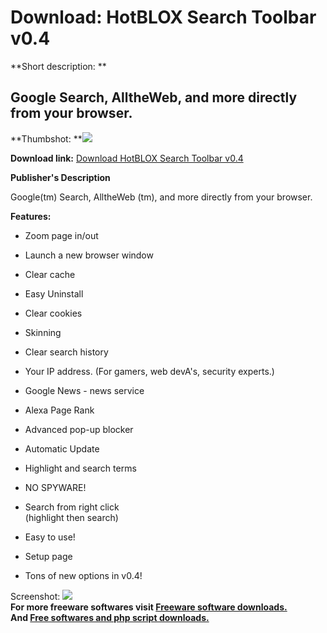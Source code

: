 # Download: HotBLOX Search Toolbar v0.4

**Short description: **

## Google Search, AlltheWeb, and more directly from your browser.

  
**Thumbshot: **![](http://www.freewarefiles.com/screenshot/hotblox_md.gif)   
  
**Download link:** [Download HotBLOX Search Toolbar v0.4](http://freesoftwares.boysofts.com/HotBLOX-Search-Toolbar-V_program_9674.html)  
  

**Publisher's Description**  
  

Google(tm) Search, AlltheWeb (tm), and more directly from your browser.

**Features:**

  * Zoom page in/out  

  * Launch a new browser window  

  * Clear cache  

  * Easy Uninstall  

  * Clear cookies  

  * Skinning  

  * Clear search history  

  * Your IP address. (For gamers, web devA's, security experts.)  

  * Google News - news service  

  * Alexa Page Rank  

  * Advanced pop-up blocker  

  * Automatic Update   

  * Highlight and search terms  

  * NO SPYWARE!  

  * Search from right click   
(highlight then search)  

  * Easy to use!   

  * Setup page   

  * Tons of new options in v0.4!  

  
  
Screenshot: ![](http://www.freewarefiles.com/screenshot/hotblox.gif)  
**For more freeware softwares visit [Freeware software downloads.](http://freesoftwares.boysofts.com/)**   
**And [Free softwares and php script downloads.](http://www.boysofts.com/)**

